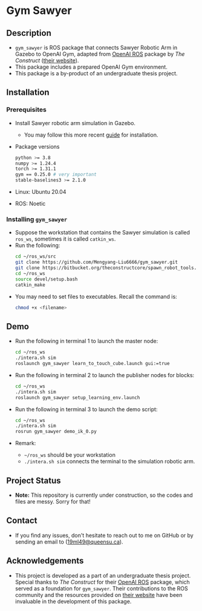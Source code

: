 # Gym Sawyer

## Description
*   `gym_sawyer` is ROS package that connects Sawyer Robotic Arm in Gazebo to OpenAI Gym, adapted from [OpenAI ROS](https://wiki.ros.org/openai_ros) package by *The Construct* ([their website](https://www.theconstructsim.com/)).
*   This package includes a prepared OpenAI Gym environment.
*   This package is a by-product of an undergraduate thesis project.

## Installation

### Prerequisites

*   Install Sawyer robotic arm simulation in Gazebo.
    *   You may follow this more recent [guide](https://github.com/Mengyang-Liu6666/gym_sawyer/wiki/Sawyer-Simulation-in-Gazebo-Installation-Guide) for installation. 

*   Package versions
    ```bash
    python >= 3.8
    numpy >= 1.24.4
    torch >= 1.31.1
    gym == 0.25.0 # very important
    stable-baselines3 >= 2.1.0
    ```
*   Linux: Ubuntu 20.04
*   ROS: Noetic

### Installing `gym_sawyer`
*   Suppose the workstation that contains the Sawyer simulation is called `ros_ws`, sometimes it is called `catkin_ws`.
*   Run the following:
    ```bash
    cd ~/ros_ws/src
    git clone https://github.com/Mengyang-Liu6666/gym_sawyer.git
    git clone https://bitbucket.org/theconstructcore/spawn_robot_tools.git
    cd ~/ros_ws
    source devel/setup.bash
    catkin_make
    ```
*   You may need to set files to executables. Recall the command is:
    ```bash
    chmod +x <filename>
    ```

## Demo
*   Run the following in terminal 1 to launch the master node:
    ```bash
    cd ~/ros_ws
    ./intera.sh sim
    roslaunch gym_sawyer learn_to_touch_cube.launch gui:=true
    ```
*   Run the following in terminal 2 to launch the publisher nodes for blocks:
    ```bash
    cd ~/ros_ws
    ./intera.sh sim
    roslaunch gym_sawyer setup_learning_env.launch 
    ```

*   Run the following in terminal 3 to launch the demo script:
    ```bash
    cd ~/ros_ws
    ./intera.sh sim
    rosrun gym_sawyer demo_ik_0.py
    ```

*   Remark:
    *   `~/ros_ws` should be your workstation
    *   `./intera.sh sim` connects the terminal to the simulation robotic arm.

## Project Status
*   **Note:** This repository is currently under construction, so the codes and files are messy. Sorry for that!

## Contact
*   If you find any issues, don't hesitate to reach out to me on GitHub or by sending an email to (19ml49@queensu.ca).

## Acknowledgements
*   This project is developed as a part of an undergraduate thesis project. Special thanks to *The Construct* for their [OpenAI ROS](https://wiki.ros.org/openai_ros) package, which served as a foundation for `gym_sawyer`. Their contributions to the ROS community and the resources provided on [their website](https://www.theconstructsim.com/) have been invaluable in the development of this package.
